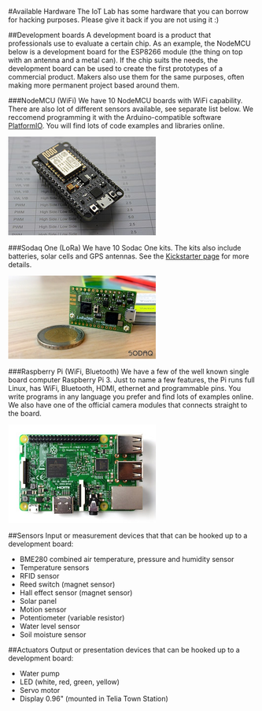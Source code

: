 #Available Hardware
The IoT Lab has some hardware that you can borrow for hacking purposes. Please give it back if you are not using it :)

##Development boards
A development board is a product that professionals use to evaluate a certain chip. As an example, the NodeMCU below is a development board for the ESP8266 module (the thing on top with an antenna and a metal can). If the chip suits the needs, the development board can be used to create the first prototypes of a commercial product. Makers also use them for the same purposes, often making more permanent project based around them.

###NodeMCU (WiFi)
We have 10 NodeMCU boards with WiFi capability. There are also lot of different sensors available, see separate list below. We reccomend programming it with the Arduino-compatible software [PlatformIO](https://platformio.org). You will find lots of code examples and libraries online.

![](img/NodeMCU.jpg)

###Sodaq One (LoRa)
We have 10 Sodac One kits. The kits also include batteries, solar cells and GPS antennas. See the [Kickstarter page](https://www.kickstarter.com/projects/sodaq/loraone-the-lora-iot-development-board/description) for more details.

![](img/LoRaONE.jpg)

###Raspberry Pi (WiFi, Bluetooth)
We have a few of the well known single board computer Raspberry Pi 3. Just to name a few features, the Pi runs full Linux, has WiFi, Bluetooth, HDMI, ethernet and programmable pins. You write programs in any language you prefer and find lots of examples online. We also have one of the official camera modules that connects straight to the board.

![](img/RaspberryPi.jpg)

##Sensors
Input or measurement devices that that can be hooked up to a development board:

* BME280 combined air temperature, pressure and humidity sensor
* Temperature sensors
* RFID sensor
* Reed switch (magnet sensor)
* Hall effect sensor (magnet sensor)
* Solar panel
* Motion sensor
* Potentiometer (variable resistor)
* Water level sensor
* Soil moisture sensor

##Actuators
Output or presentation devices that can be hooked up to a development board:

* Water pump
* LED (white, red, green, yellow)
* Servo motor
* Display 0.96" (mounted in Telia Town Station)